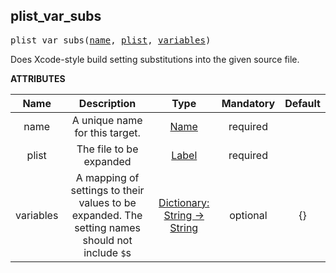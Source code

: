 <!-- Generated with Stardoc: http://skydoc.bazel.build -->

<a name="#plist_var_subs"></a>

## plist_var_subs

<pre>
plist_var_subs(<a href="#plist_var_subs-name">name</a>, <a href="#plist_var_subs-plist">plist</a>, <a href="#plist_var_subs-variables">variables</a>)
</pre>

Does Xcode-style build setting substitutions into the given source file.


**ATTRIBUTES**


| Name  | Description | Type | Mandatory | Default |
| :-------------: | :-------------: | :-------------: | :-------------: | :-------------: |
| name |  A unique name for this target.   | <a href="https://bazel.build/docs/build-ref.html#name">Name</a> | required |  |
| plist |  The file to be expanded   | <a href="https://bazel.build/docs/build-ref.html#labels">Label</a> | required |  |
| variables |  A mapping of settings to their values to be expanded. The setting names should not include <code>$</code>s   | <a href="https://bazel.build/docs/skylark/lib/dict.html">Dictionary: String -> String</a> | optional | {} |



